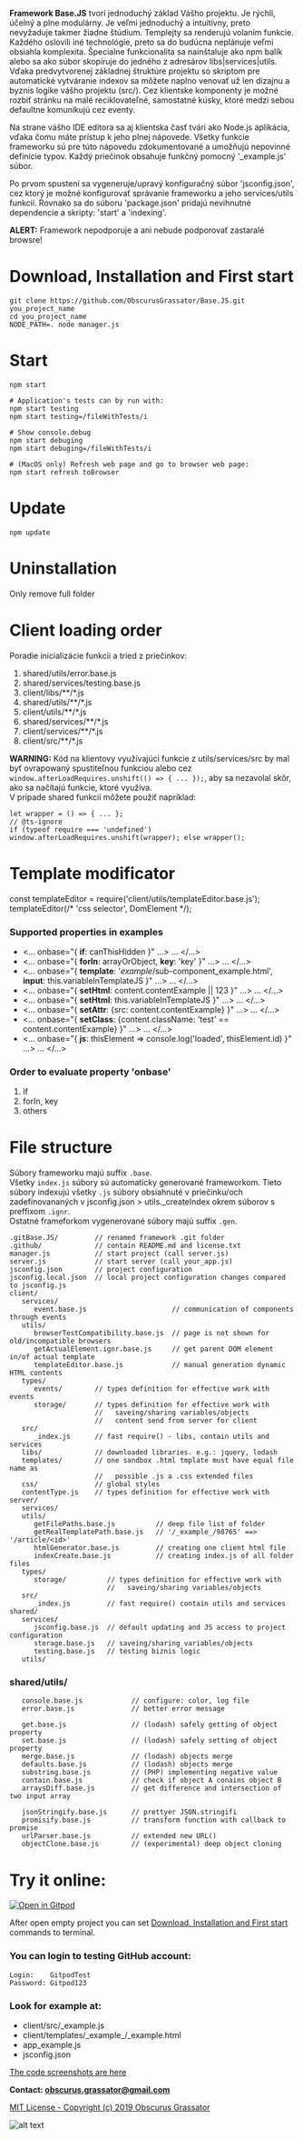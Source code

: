 **Framework Base.JS** tvorí jednoduchý základ Vášho projektu. Je rýchli, účelný a plne modulárny. Je veľmi jednoduchý a intuitívny, preto nevyžaduje takmer žiadne štúdium. Templejty sa renderujú volaním funkcie. Každého oslovili iné technológie, preto sa do budúcna neplánuje veľmi obsiahla komplexita. Špecialne funkcionalita sa nainštaluje ako npm balík alebo sa ako súbor skopíruje do jedného z adresárov libs|services|utils. Vďaka predvytvorenej základnej štruktúre projektu so skriptom pre automatické vytváranie indexov sa môžete naplno venovať už len dizajnu a byznis logike vášho projektu (src/). Cez klientske komponenty je možné rozbiť stránku na malé reciklovateľné, samostatné kúsky, ktoré medzi sebou defaultne komunikujú cez eventy.  
  
Na strane vášho IDE editora sa aj klientska časť tvári ako Node.js aplikácia, vďaka čomu máte prístup k jeho plnej nápovede. Všetky funkcie frameworku sú pre túto nápovedu zdokumentované a umožňujú nepovinné definície typov. Každý priečinok obsahuje funkčný pomocný '_example.js' súbor.  
  
Po prvom spustení sa vygeneruje/upravý konfiguračný súbor 'jsconfig.json', cez ktorý je možné konfigurovať správanie frameworku a jeho services/utils funkcií. Rovnako sa do súboru 'package.json' pridajú nevihnutné dependencie a skripty: 'start' a 'indexing'.  
  
**ALERT:** Framework nepodporuje a ani nebude podporovať zastaralé browsre!
  
# Download, Installation and First start
```
git clone https://github.com/ObscurusGrassator/Base.JS.git you_project_name
cd you_project_name
NODE_PATH=. node manager.js
```
  
# Start
```
npm start

# Application's tests can by run with:
npm start testing
npm start testing=/fileWithTests/i

# Show console.debug
npm start debuging
npm start debuging=/fileWithTests/i

# (MacOS only) Refresh web page and go to browser web page:
npm start refresh toBrowser
```
  
# Update
```
npm update
```

# Uninstallation
Only remove full folder
  
  
# Client loading order

Poradie inicializácie funkcii a tried z priečinkov:
1. shared/utils/error.base.js
2. shared/services/testing.base.js
3. client/libs/**/*.js
4. shared/utils/**/*.js
5. client/utils/**/*.js
6. shared/services/**/*.js
7. client/services/**/*.js
8. client/src/**/*.js
  
**WARNING:** Kód na klientovy využívajúci funkcie z utils/services/src by mal byť ovrapowaný spustiteľnou funkciou alebo cez `window.afterLoadRequires.unshift(() => { ... });`, aby sa nezavolal skôr, ako sa načítajú funkcie, ktoré využíva.  
V prípade shared funkcií môžete použiť napríklad:
```
let wrapper = () => { ... };
// @ts-ignore
if (typeof require === 'undefined') window.afterLoadRequires.unshift(wrapper); else wrapper();
```

# Template modificator
const templateEditor = require(\'client/utils/templateEditor.base.js\');
templateEditor(/* 'css selector', DomElement */);

### Supported properties in examples
 *   <... onbase="{ **if**: canThisHidden }" ...> ... </...>
 *   <... onbase="{ **forIn**: arrayOrObject, **key**: \'key\' }" ...> ... </...>
 *   <... onbase="{ **template**: \'_example_/sub-component_example.html\',
            **input**: this.variableInTemplateJS }" ...> ... </...>
 *   <... onbase="{ **setHtml**: content.contentExample || 123 }" ...> ... </...>
 *   <... onbase="{ **setHtml**: this.variableInTemplateJS }" ...> ... </...>
 *   <... onbase="{ **setAttr**: {src: content.contentExample} }" ...> ... </...>
 *   <... onbase="{ **setClass**: {content.className: \'test\' == content.contentExample} }" ...> ... </...>
 *   <... onbase="{ **js**: thisElement => console.log(\'loaded\', thisElement.id) }" ...> ... </...>

### Order to evaluate property 'onbase'
1. if
2. forIn, key
3. others


# File structure

Súbory frameworku majú suffix `.base`.  
Všetky `index.js` súbory sú automaticky generované frameworkom. Tieto súbory indexujú všetky `.js` súbory obsiahnuté v priečinku/och zadefinovananých v jsconfig.json > utils._createIndex okrem súborov s preffixom `.ignr`.  
Ostatné frameforkom vygenerované súbory majú suffix `.gen`.  
  
```
.gitBase.JS/         // renamed framework .git folder
.github/             // contain README.md and license.txt
manager.js           // start project (call server.js)
server.js            // start server (call your_app.js)
jsconfig.json        // project configuration
jsconfig.local.json  // local project configuration changes compared to jsconfig.js
client/
   services/
      event.base.js                     // communication of components through events
   utils/
      browserTestCompatibility.base.js  // page is not shown for old/incompatible browsers
      getActualElement.ignr.base.js     // get parent DOM element in/of actual template
      templateEditor.base.js            // manual generation dynamic HTML contents
   types/
      events/        // types definition for effective work with events
      storage/       // types definition for effective work with
                     //   saveing/sharing variables/objects
                     //   content send from server for client
   src/
      _index.js      // fast require() - libs, contain utils and services
   libs/             // downloaded libraries. e.g.: jquery, lodash
   templates/        // one sandbox .html tmplate must have equal file name as
                     //   possible .js a .css extended files
   css/              // global styles
   contentType.js    // types definition for effective work with
server/
   services/
   utils/
      getFilePaths.base.js          // deep file list of folder
      getRealTemplatePath.base.js   // '/_example_/98765' ==> '/article/<id>'
      htmlGenerator.base.js         // creating one client html file
      indexCreate.base.js           // creating index.js of all folder files
   types/
      storage/          // types definition for effective work with
                        //   saveing/sharing variables/objects
   src/
      _index.js         // fast require() contain utils and services
shared/
   services/
      jsconfig.base.js  // default updating and JS access to project configuration
      storage.base.js   // saveing/sharing variables/objects
      testing.base.js   // testing biznis logic
   utils/
```

### shared/utils/
```
   console.base.js            // configure: color, log file
   error.base.js              // better error message

   get.base.js                // (lodash) safely getting of object property
   set.base.js                // (lodash) safely setting of object property
   merge.base.js              // (lodash) objects merge
   defaults.base.js           // (lodash) objects merge
   substring.base.js          // (PHP) implementing negative value 
   contain.base.js            // check if object A conains object B
   arraysDiff.base.js         // get difference and intersection of two input array

   jsonStringify.base.js      // prettyer JSON.stringifi
   promisify.base.js          // transform function with callback to promise
   urlParser.base.js          // extended new URL()
   objectClone.base.js        // (experimental) deep object cloning
```

# Try it online:

[![Open in Gitpod](https://gitpod.io/button/open-in-gitpod.svg)](https://gitpod.io/login/?returnTo=https://gitpod.io/%23snapshot/410bff42-fba7-426c-a0dd-2dc4cdca01d3)

After open empty project you can set [Download, Installation and First start](#download-installation-and-first-start) commands to terminal.

### You can login to testing GitHub account:
```
Login:    GitpodTest
Password: Gitpod123
```

### Look for example at:
- client/src/\_example.js
- client/templates/\_example\_/\_example.html
- app_example.js
- jsconfig.json

[The code screenshots are here](http://obsgrass.com/public/Base.JS_screenshots)   


**Contact: obscurus.grassator@gmail.com**  

[MIT License - Copyright (c) 2019 Obscurus Grassator](./LICENSE)  

![alt text](./BaseJS.png)

